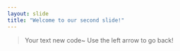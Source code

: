 ```yaml
---
layout: slide
title: "Welcome to our second slide!"
---
```

> Your text new code~
Use the left arrow to go back!
